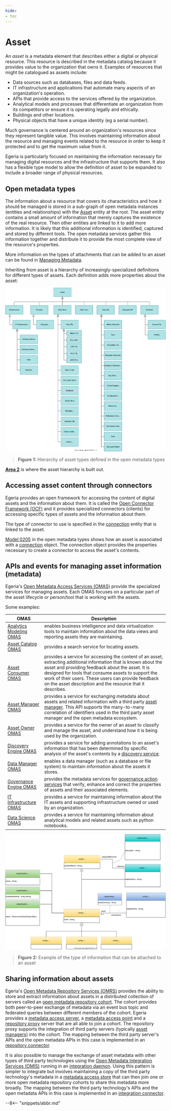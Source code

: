 ```yaml
---
hide:
- toc
---
```


<!-- SPDX-License-Identifier: CC-BY-4.0 -->
<!-- Copyright Contributors to the Egeria project. -->

# Asset

An *asset* is a metadata element that describes either a digital or physical resource.  This resource is described in the metadata catalog because it provides value to the organization that owns it.
Examples of resources that might be catalogued as assets include:

- Data sources such as databases, files and data feeds.
- IT infrastructure and applications that automate many aspects of an organization's operation.
- APIs that provide access to the services offered by the organization.
- Analytical models and processes that differentiate an organization from its competitors or ensure it is operating legally and ethically.
- Buildings and other locations.
- Physical objects that have a unique identity (eg a serial number).

Much governance is centered around an organization's resources since they represent tangible value. This involves maintaining information about the resource and managing events related to the resource in order to keep it protected and to get the maximum value from it.

Egeria is particularly focused on maintaining the information necessary for managing digital resources and the infrastructure that supports them. It also has a flexible type model to allow the definition of asset to be expanded to include a broader range of physical resources.

## Open metadata types

The information about a resource that covers its characteristics and how it should be managed is stored in a sub-graph of open metadata instances (entities and relationships) with the [Asset](/egeria-docs/types/0/0010-Base-Model/#asset) entity at the root. The asset entity contains a small amount of information that merely captures the existence of the real resource. Then other entities are linked to it to add more information. It is likely that this additional information is identified, captured and stored by different tools. The open metadata services gather this information together and distribute it to provide the most complete view of the resource's properties.

More information on the types of attachments that can be added to an asset can be found in [Managing Metadata](/egeria-docs/patterns/managing-metadata/overview).

Inheriting from asset is a hierarchy of increasingly-specialized definitions for different types of assets. Each definition adds more properties about the asset:

![Figure 1](asset-hierarchy.svg)
> **Figure 1:** Hierarchy of asset types defined in the open metadata types

**[Area 2](/egeria-docs/types/2)** is where the asset hierarchy is built out.

## Accessing asset content through connectors

Egeria provides an open framework for accessing the content of digital assets and the information about them. It is called the [Open Connector Framework (OCF)](/egeria-docs/frameworks/ocf/overview) and it provides specialized connectors (clients) for accessing specific types of assets and the information about them.

The type of connector to use is specified in the [connection](/egeria-docs/concepts/connection) entity that is linked to the asset.

[Model 0205](/egeria-docs/types/2/0205-Connection-Linkage) in the open metadata types shows how an asset is associated with a [connection](/egeria-docs/concepts/connection) object. The connection object provides the properties necessary to create a connector to access the asset's contents.

## APIs and events for managing asset information (metadata)

Egeria's [Open Metadata Access Services (OMAS)](/egeria-docs/services/omas) provide the specialized services for managing assets. Each OMAS focuses on a particular part of the asset lifecycle or person/tool that is working with the assets.

Some examples:

| OMAS | Description |
|---|---|
| [Analytics Modeling OMAS](/egeria-docs/services/omas/analytics-modeling/overview) | enables business intelligence and data virtualization tools to maintain information about the data views and reporting assets they are maintaining. |
| [Asset Catalog OMAS](/egeria-docs/services/omas/asset-catalog/overview) | provides a search service for locating assets. |
| [Asset Consumer OMAS](/egeria-docs/services/omas/asset-consumer/overview) | provides a service for accessing the content of an asset, extracting additional information that is known about the asset and providing feedback about the asset. It is designed for tools that consume assets to support the work of their users. These users can provide feedback on the asset description and the resource that it describes. |
| [Asset Manager OMAS](/egeria-docs/services/omas/asset-manager/overview) | provides a service for exchanging metadata about assets and related information with a third party [asset manager](/egeria-docs/concepts/server-capability). This API supports the many-to-many correlation of identifiers used in the third party asset manager and the open metadata ecosystem. |
| [Asset Owner OMAS](/egeria-docs/services/omas/asset-owner/overview) | provides a service for the owner of an asset to classify and manage the asset, and understand how it is being used by the organization. |
| [Discovery Engine OMAS](/egeria-docs/services/omas/discovery-engine/overview) | provides a service for adding annotations to an asset's information that has been determined by specific analysis of the asset's contents by a [discovery service](/egeria-docs/concepts/open-discovery-service). |
| [Data Manager OMAS](/egeria-docs/services/omas/data-manager/overview) | enables a data manager (such as a database or file system) to maintain information about the assets it stores. |
| [Governance Engine OMAS](/egeria-docs/services/omas/governance-engine/overview) | provides the metadata services for [governance action services](/egeria-docs/concepts/governance-action-service) that verify, enhance and correct the properties of assets and their associated elements. |
| [IT Infrastructure OMAS](/egeria-docs/services/omas/it-infrastructure/overview) | provides a service for maintaining information about the IT assets and supporting infrastructure owned or used by an organization. |
| [Data Science OMAS](/egeria-docs/services/omas/data-science/overview) | provides a service for maintaining information about analytical models and related assets such as python notebooks. |


![Figure 2](asset-example.svg)
> **Figure 2:** Example of the type of information that can be attached to an asset

## Sharing information about assets

Egeria's [Open Metadata Repository Services (OMRS)](/egeria-docs/services/omrs) provides the ability to store and extract information about assets in a distributed collection of servers called an [open metadata repository cohort](/egeria-docs/concepts/cohort-member). The cohort provides both peer-to-peer exchange of metadata via an event bus topic and federated queries between different members of the cohort. Egeria provides a [metadata access server](/egeria-docs/concepts/metadata-access-server), a [metadata access point](/egeria-docs/concepts/metadata-access-point) and a [repository proxy](/egeria-docs/concepts/repository-proxy) server that are all able to join a cohort. The repository proxy supports the integration of third party servers (typically [asset managers](/egeria-docs/software-server-capability/#asset-manager)) into the cohort. The mapping between the third party server's APIs and the open metadata APIs in this case is implemented in an [repository connector](/egeria-docs/concepts/repository-connector).

It is also possible to manage the exchange of asset metadata with other types of third party technologies using the [Open Metadata Integration Services (OMIS)](/egeria-docs/services/omis) running in an [integration daemon](/egeria-docs/concepts/integration-daemon). Using this pattern is simpler to integrate but involves maintaining a copy of the third party technology's metadata in a [metadata access store](/egeria-docs/concepts/metadata-access-store) that can then join one or more open metadata repository cohorts to share this metadata more broadly. The mapping between the third party technology's APIs and the open metadata APIs in this case is implemented in an [integration connector](/egeria-docs/connectors/integration-connector).

--8<-- "snippets/abbr.md"
